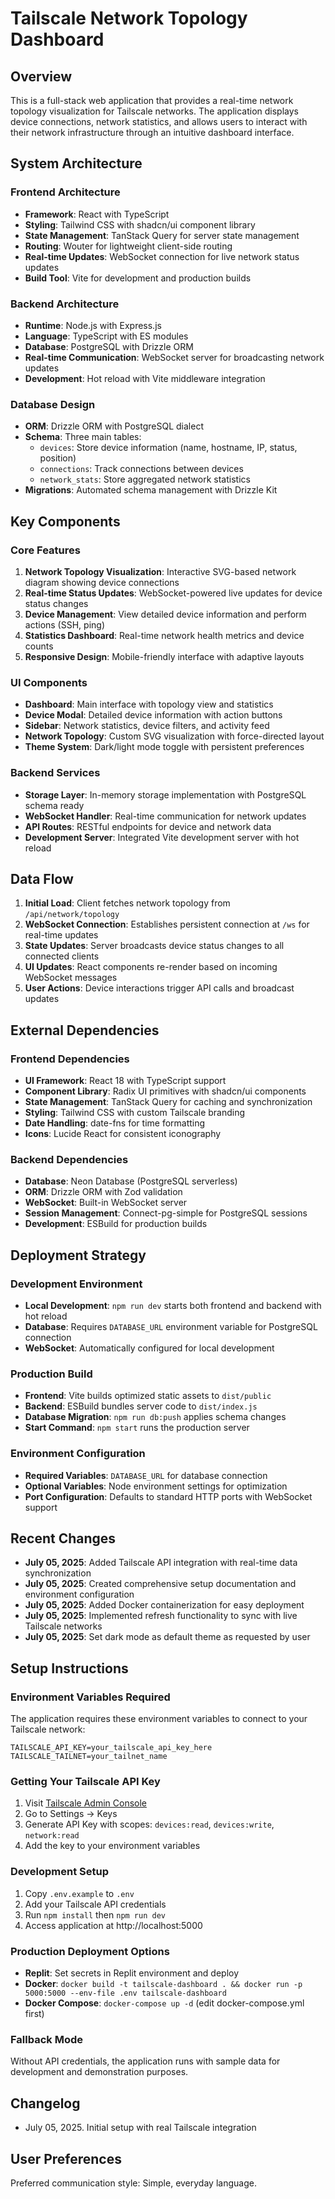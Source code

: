 # Tailscale Network Topology Dashboard

## Overview

This is a full-stack web application that provides a real-time network topology visualization for Tailscale networks. The application displays device connections, network statistics, and allows users to interact with their network infrastructure through an intuitive dashboard interface.

## System Architecture

### Frontend Architecture
- **Framework**: React with TypeScript
- **Styling**: Tailwind CSS with shadcn/ui component library
- **State Management**: TanStack Query for server state management
- **Routing**: Wouter for lightweight client-side routing
- **Real-time Updates**: WebSocket connection for live network status updates
- **Build Tool**: Vite for development and production builds

### Backend Architecture
- **Runtime**: Node.js with Express.js
- **Language**: TypeScript with ES modules
- **Database**: PostgreSQL with Drizzle ORM
- **Real-time Communication**: WebSocket server for broadcasting network updates
- **Development**: Hot reload with Vite middleware integration

### Database Design
- **ORM**: Drizzle ORM with PostgreSQL dialect
- **Schema**: Three main tables:
  - `devices`: Store device information (name, hostname, IP, status, position)
  - `connections`: Track connections between devices
  - `network_stats`: Store aggregated network statistics
- **Migrations**: Automated schema management with Drizzle Kit

## Key Components

### Core Features
1. **Network Topology Visualization**: Interactive SVG-based network diagram showing device connections
2. **Real-time Status Updates**: WebSocket-powered live updates for device status changes
3. **Device Management**: View detailed device information and perform actions (SSH, ping)
4. **Statistics Dashboard**: Real-time network health metrics and device counts
5. **Responsive Design**: Mobile-friendly interface with adaptive layouts

### UI Components
- **Dashboard**: Main interface with topology view and statistics
- **Device Modal**: Detailed device information with action buttons
- **Sidebar**: Network statistics, device filters, and activity feed
- **Network Topology**: Custom SVG visualization with force-directed layout
- **Theme System**: Dark/light mode toggle with persistent preferences

### Backend Services
- **Storage Layer**: In-memory storage implementation with PostgreSQL schema ready
- **WebSocket Handler**: Real-time communication for network updates
- **API Routes**: RESTful endpoints for device and network data
- **Development Server**: Integrated Vite development server with hot reload

## Data Flow

1. **Initial Load**: Client fetches network topology from `/api/network/topology`
2. **WebSocket Connection**: Establishes persistent connection at `/ws` for real-time updates
3. **State Updates**: Server broadcasts device status changes to all connected clients
4. **UI Updates**: React components re-render based on incoming WebSocket messages
5. **User Actions**: Device interactions trigger API calls and broadcast updates

## External Dependencies

### Frontend Dependencies
- **UI Framework**: React 18 with TypeScript support
- **Component Library**: Radix UI primitives with shadcn/ui components
- **State Management**: TanStack Query for caching and synchronization
- **Styling**: Tailwind CSS with custom Tailscale branding
- **Date Handling**: date-fns for time formatting
- **Icons**: Lucide React for consistent iconography

### Backend Dependencies
- **Database**: Neon Database (PostgreSQL serverless)
- **ORM**: Drizzle ORM with Zod validation
- **WebSocket**: Built-in WebSocket server
- **Session Management**: Connect-pg-simple for PostgreSQL sessions
- **Development**: ESBuild for production builds

## Deployment Strategy

### Development Environment
- **Local Development**: `npm run dev` starts both frontend and backend with hot reload
- **Database**: Requires `DATABASE_URL` environment variable for PostgreSQL connection
- **WebSocket**: Automatically configured for local development

### Production Build
- **Frontend**: Vite builds optimized static assets to `dist/public`
- **Backend**: ESBuild bundles server code to `dist/index.js`
- **Database Migration**: `npm run db:push` applies schema changes
- **Start Command**: `npm start` runs the production server

### Environment Configuration
- **Required Variables**: `DATABASE_URL` for database connection
- **Optional Variables**: Node environment settings for optimization
- **Port Configuration**: Defaults to standard HTTP ports with WebSocket support

## Recent Changes

- **July 05, 2025**: Added Tailscale API integration with real-time data synchronization
- **July 05, 2025**: Created comprehensive setup documentation and environment configuration
- **July 05, 2025**: Added Docker containerization for easy deployment
- **July 05, 2025**: Implemented refresh functionality to sync with live Tailscale networks
- **July 05, 2025**: Set dark mode as default theme as requested by user

## Setup Instructions

### Environment Variables Required

The application requires these environment variables to connect to your Tailscale network:

```
TAILSCALE_API_KEY=your_tailscale_api_key_here
TAILSCALE_TAILNET=your_tailnet_name
```

### Getting Your Tailscale API Key

1. Visit [Tailscale Admin Console](https://login.tailscale.com/admin)
2. Go to Settings → Keys
3. Generate API Key with scopes: `devices:read`, `devices:write`, `network:read`
4. Add the key to your environment variables

### Development Setup

1. Copy `.env.example` to `.env`
2. Add your Tailscale API credentials
3. Run `npm install` then `npm run dev`
4. Access application at http://localhost:5000

### Production Deployment Options

- **Replit**: Set secrets in Replit environment and deploy
- **Docker**: `docker build -t tailscale-dashboard . && docker run -p 5000:5000 --env-file .env tailscale-dashboard`
- **Docker Compose**: `docker-compose up -d` (edit docker-compose.yml first)

### Fallback Mode

Without API credentials, the application runs with sample data for development and demonstration purposes.

## Changelog

- July 05, 2025. Initial setup with real Tailscale integration

## User Preferences

Preferred communication style: Simple, everyday language.